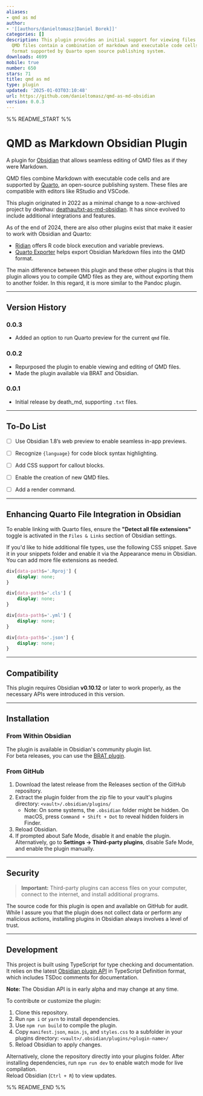 ```yaml
---
aliases:
- qmd as md
author:
- '[[authors/danieltomasz|Daniel Borek]]'
categories: []
description: This plugin provides an initial support for viewing files with .qmd extension.
  QMD files contain a combination of markdown and executable code cells and are a
  format supported by Quarto open source publishing system.
downloads: 4699
mobile: true
number: 650
stars: 71
title: qmd as md
type: plugin
updated: '2025-01-03T03:10:48'
url: https://github.com/danieltomasz/qmd-as-md-obsidian
version: 0.0.3
---
```


%% README_START %%

# QMD as Markdown Obsidian Plugin

A plugin for [Obsidian](https://obsidian.md) that allows seamless editing of QMD files as if they were Markdown.

QMD files combine Markdown with executable code cells and are supported by [Quarto](https://quarto.org/), an open-source publishing system. These files are compatible with editors like RStudio and VSCode.

This plugin originated in 2022 as a minimal change to a now-archived project by deathau: [deathau/txt-as-md-obsidian](https://github.com/deathau/txt-as-md-obsidian).  It has since evolved to include additional integrations and features.

As of the end of 2024, there are also other plugins  exist that make it easier to work with Obsidian and Quarto:

- [Ridian](https://github.com/MichelNivard/Ridian) offers R code block execution and variable previews.  
- [Quarto Exporter](https://github.com/AndreasThinks/obsidian-to-quarto-exporter) helps export Obsidian Markdown files into the QMD format.  

The main difference between this plugin and these other plugins is that this plugin allows you to compile QMD files as they are, without exporting them to another folder. In this regard, it is more similar to the Pandoc plugin.

---

## Version History

### 0.0.3
- Added an option to run Quarto preview for the current `qmd` file.

### 0.0.2
- Repurposed the plugin to enable viewing and editing of QMD files.
- Made the plugin available via BRAT and Obsidian.

### 0.0.1
- Initial release by death_md, supporting `.txt` files.

---

## To-Do List

- [ ] Use Obsidian 1.8’s web preview to enable seamless in-app previews.
- [ ] Recognize `{language}` for code block syntax highlighting.
- [ ] Add CSS support for callout blocks.
- [ ] Enable the creation of new QMD files.
- [ ] Add a render command.


---

## Enhancing Quarto File Integration in Obsidian


To enable linking with Quarto files, ensure the **"Detect all file extensions"** toggle is activated in the `Files & Links` section of Obsidian settings.

If you'd like to hide additional file types, use the following CSS snippet. Save it in your snippets folder and enable it via the Appearance menu in Obsidian. You can add more file extensions as needed.

```css
div[data-path$='.Rproj'] {
	display: none;
}

div[data-path$='.cls'] {
	display: none;
}

div[data-path$='.yml'] {
	display: none;
}

div[data-path$='.json'] {
	display: none;
}
```
---

## Compatibility

This plugin requires Obsidian **v0.10.12** or later to work properly, as the necessary APIs were introduced in this version.

---

## Installation

### From Within Obsidian

The plugin is available in Obsidian's community plugin list.  
For beta releases, you can use the [BRAT plugin](https://github.com/TfTHacker/obsidian42-brat).

### From GitHub

1. Download the latest release from the Releases section of the GitHub repository.
2. Extract the plugin folder from the zip file to your vault's plugins directory: `<vault>/.obsidian/plugins/`
   - Note: On some systems, the `.obsidian` folder might be hidden. On macOS, press `Command + Shift + Dot` to reveal hidden folders in Finder.
3. Reload Obsidian.
4. If prompted about Safe Mode, disable it and enable the plugin.  
   Alternatively, go to **Settings → Third-party plugins**, disable Safe Mode, and enable the plugin manually.

---

## Security

> **Important:** Third-party plugins can access files on your computer, connect to the internet, and install additional programs.

The source code for this plugin is open and available on GitHub for audit. While I assure you that the plugin does not collect data or perform any malicious actions, installing plugins in Obsidian always involves a level of trust.

---

## Development

This project is built using TypeScript for type checking and documentation.  
It relies on the latest [Obsidian plugin API](https://github.com/obsidianmd/obsidian-api) in TypeScript Definition format, which includes TSDoc comments for documentation.

**Note:** The Obsidian API is in early alpha and may change at any time.

To contribute or customize the plugin:

1. Clone this repository.
2. Run `npm i` or `yarn` to install dependencies.
3. Use `npm run build` to compile the plugin.
4. Copy `manifest.json`, `main.js`, and `styles.css` to a subfolder in your plugins directory: `<vault>/.obsidian/plugins/<plugin-name>/`
5. Reload Obsidian to apply changes.

Alternatively, clone the repository directly into your plugins folder. After installing dependencies, run `npm run dev` to enable watch mode for live compilation.  
Reload Obsidian (`Ctrl + R`) to view updates.



%% README_END %%